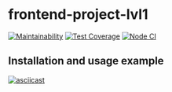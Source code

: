 # frontend-project-lvl1

[![Maintainability](https://api.codeclimate.com/v1/badges/a99a88d28ad37a79dbf6/maintainability)](https://codeclimate.com/github/codeclimate/codeclimate/maintainability)
[![Test Coverage](https://api.codeclimate.com/v1/badges/a99a88d28ad37a79dbf6/test_coverage)](https://codeclimate.com/github/codeclimate/codeclimate/test_coverage)
[![Node CI](https://github.com/mclyalin/frontend-project-lvl1/workflows/Node%20CI/badge.svg)](https://github.com/mclyalin/frontend-project-lvl1/actions)

## Installation and usage example

[![asciicast](https://asciinema.org/a/bWBMGO9SYYTniG1fKfDipkOCk.svg)](https://asciinema.org/a/bWBMGO9SYYTniG1fKfDipkOCk)


